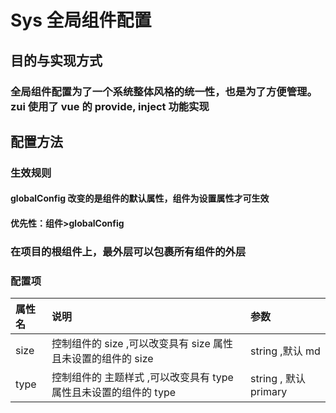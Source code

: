 <!--
 * @Description:
 * @version: 0.0.1
 * @Author: yulinZ
 * @LastEditTime: 2023-06-01 15:25:18
-->

# Sys 全局组件配置

## 目的与实现方式

### 全局组件配置为了一个系统整体风格的统一性，也是为了方便管理。zui 使用了 vue 的 provide, inject 功能实现

## 配置方法

### 生效规则

#### globalConfig 改变的是组件的默认属性，组件为设置属性才可生效

#### 优先性：组件>globalConfig

### 在项目的根组件上，最外层可以包裹所有组件的外层

<script setup>
  import demo from "./demo.vue"
  import preView from "@/components/preview/preview.vue"
</script>
<demo />
<pre-view compName="sys" vueFName="demo" />

### 配置项

| 属性名 | 说明                                                             | 参数                  |
| :----- | :--------------------------------------------------------------- | :-------------------- |
| size   | 控制组件的 size ,可以改变具有 size 属性且未设置的组件的 size     | string ,默认 md       |
| type   | 控制组件的 主题样式 ,可以改变具有 type 属性且未设置的组件的 type | string , 默认 primary |
